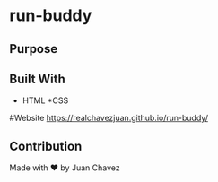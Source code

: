 # run-buddy

## Purpose

## Built With
* HTML
*CSS

#Website
https://realchavezjuan.github.io/run-buddy/

## Contribution
Made with ❤️ by Juan Chavez
